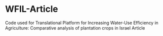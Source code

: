 # WFIL-Article
Code used for Translational Platform for Increasing Water-Use Efficiency in Agriculture: Comparative analysis of plantation crops in Israel Article
